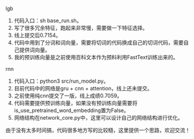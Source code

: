 lgb
  1. 代码入口：sh base_run.sh。
  2. 写了很多冗余特征，跑起来非常慢，需要做一下特征选择。
  3. 线上提交后0.7154。
  4. 代码中用到了分词和词向量，需要将切词的代码换成自己的切词代码，需要自己提供词向量。
  5. 我的预训练向量是之前使用百科文本作为预料利用FastText训练出来的。
  
rnn
  1. 代码入口：python3 src/run_model.py。
  2. 目前代码中的网络是gru + cnn + attention，线上还未提交。
  3. 之前使用纯cnn提交了一版，线上成绩0.7059。
  4. 代码需要提供预训练向量，如果没有预训练向量需要将is_use_pretrained_word_embedding置为False。
  5. 网络结构在network_core.py中，这里可以设计自己的网络结构进行优化。
  
  
由于没有太多时间搞，代码很多地方写的比较糙，这里提供一个思路，欢迎交流！
